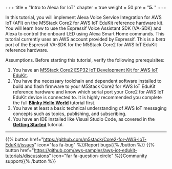 +++
title = "Intro to Alexa for IoT"
chapter = true
weight = 50
pre = "<b>5. </b>"
+++

In this tutorial, you will implement Alexa Voice Service Integration for AWS IoT (AFI) on the M5Stack Core2 for AWS IoT EduKit reference hardware kit. You will learn how to use the Espressif Voice Assistant SDK (VA-SDK) and Alexa to control the onboard LED using Alexa Smart Home commands. This tutorial currently uses an AWS account provided by Espressif. This is a *beta* port of the Espressif VA-SDK for the M5Stack Core2 for AWS IoT EduKit reference hardware.

Assumptions. Before starting this tutorial, verify the following prerequisites:

1. You have an [M5Stack Core2 ESP32 IoT Development Kit for AWS IoT EduKit](https://www.amazon.com/dp/B08NP5LVFH).
2. You have the necessary toolchain and dependent software installed to build and flash firmware to your M5Stack Core2 for AWS IoT EduKit reference hardware and know which serial port your Core2 for AWS IoT EduKit device is connected to. It is highly recommended you complete the full [**Blinky Hello World**](/en/blinky-hello-world.html) tutorial first.
3. You have at least a basic technical understanding of AWS IoT messaging concepts such as topics, publishing, and subscribing.
4. You have an IDE installed like Visual Studio Code, as covered in the [**Getting Started**](/en/getting-started.html) tutorial.

---
{{% button href="https://github.com/m5stack/Core2-for-AWS-IoT-EduKit/issues" icon="fas fa-bug" %}}Report bugs{{% /button %}} {{% button href="https://github.com/aws-samples/aws-iot-edukit-tutorials/discussions" icon="far fa-question-circle" %}}Community support{{% /button %}}